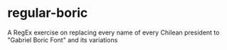 # regular-boric
A RegEx exercise on replacing every name of every Chilean president to "Gabriel Boric Font" and its variations
